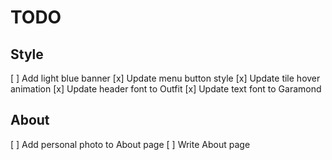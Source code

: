 # TODO

## Style
[ ] Add light blue banner
[x] Update menu button style
[x] Update tile hover animation
[x] Update header font to Outfit
[x] Update text font to Garamond

## About
[ ] Add personal photo to About page
[ ] Write About page